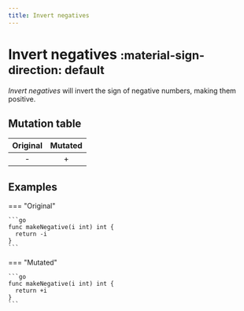 ```yaml
---
title: Invert negatives
---
```


# Invert negatives  <small>:material-sign-direction: default</small>

_Invert negatives_ will invert the sign of negative numbers, making them positive.

## Mutation table

|  Original  |  Mutated  |
|:----------:|:---------:|
|     -      |     +     |

## Examples

=== "Original"

    ```go
    func makeNegative(i int) int {
      return -i
    }
    ```

=== "Mutated"

    ```go
    func makeNegative(i int) int {
      return +i
    }
    ```
